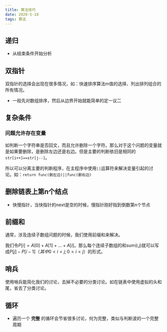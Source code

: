 ```yaml
---
title: 算法技巧
date: 2020-5-18
tags: 算法
---
```



## 递归

- 从结束条件开始分析


## 双指针

双指针的选择会出现在很多情况，如：快速排序算法m值的选择、列出排列组合的所有情况。
- 一般先对数组排序，然后从边界开始就能简单的定一议二


## 复杂条件

### 问题允许存在变量

如判断一个字符串是否回文，而且允许删除一个字符。那么对于这个问题的变量就是如果要删除，是删除左边还是右边。但是主要的判断依旧是相同的`str[i++]==str[j--]`。

所以可以分离主要的判断程序，在主程序中使用`||`运算符来解决变量引起的讨论。如：`return func(删左边)||func(删右边)`


## 删除链表上第n个结点
- 快慢指针，当快指针的next是空的时候，慢指针刚好指到倒数第n个节点


## 前缀和

通常，涉及连续子数组问题的时候，我们使用前缀和来解决。

我们令$P[i] = A[0] + A[1] + ... + A[i]$。那么每个连续子数组的和sum(i,j)就可以写成$P[j] - P[i-1]（其中 0 < i < j;0 < i < j）$的形式。


## 哨兵

使用哨兵能简化我们的讨论，去掉不必要的分类讨论。如在链表中使用虚拟的头和尾，省去了分类讨论。


## 循环

- 遍历一个 **完整** 的循环会节省很多讨论，何为完整，类似与判断波的一个完整周期
